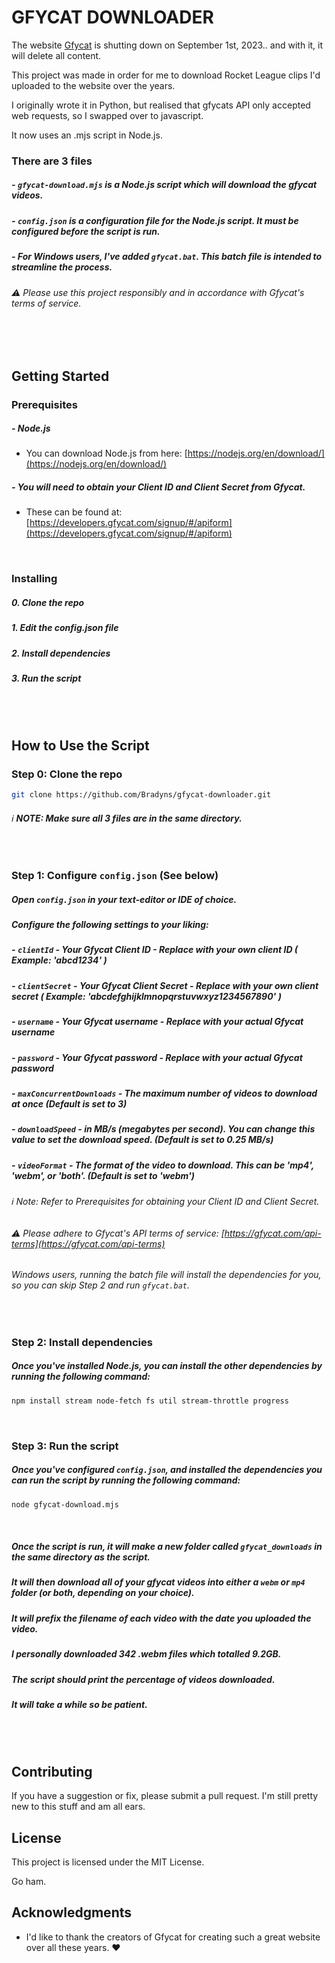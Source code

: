 
# GFYCAT DOWNLOADER

The website [Gfycat](https://gfycat.com) is shutting down on September 1st, 2023.. and with it, it will delete all content.

This project was made in order for me to download Rocket League clips I'd uploaded to the website over the years.

I originally wrote it in Python, but realised that gfycats API only accepted web requests, so I swapped over to javascript.

It now uses an .mjs script in Node.js.

### There are 3 files

##### - `gfycat-download.mjs` is a Node.js script which will download the gfycat videos.
##### - `config.json` is a configuration file for the Node.js script. It must be configured before the script is run.
##### - For Windows users, I've added `gfycat.bat`. This batch file is intended to streamline the process.

###### ⚠️ Please use this project responsibly and in accordance with Gfycat's terms of service.

<br>
<br>

## Getting Started


### Prerequisites

##### - Node.js
  - You can download Node.js from here: [https://nodejs.org/en/download/](https://nodejs.org/en/download/)

##### - You will need to obtain your Client ID and Client Secret from Gfycat.
  - These can be found at: [https://developers.gfycat.com/signup/#/apiform](https://developers.gfycat.com/signup/#/apiform)

<br>

### Installing

##### 0. Clone the repo
##### 1. Edit the config.json file
##### 2. Install dependencies
##### 3. Run the script

<br>
<br>

## How to Use the Script

### Step 0: Clone the repo

```sh
git clone https://github.com/Bradyns/gfycat-downloader.git
```

###### ℹ️ **NOTE: Make sure all 3 files are in the same directory.**

<br>

### Step 1: Configure `config.json` (See below)

##### Open `config.json` in your text-editor or IDE of choice.
##### Configure the following settings to your liking:

##### - `clientId` - Your Gfycat Client ID - Replace with your own client ID ( Example: 'abcd1234' )
##### - `clientSecret` - Your Gfycat Client Secret - Replace with your own client secret ( Example: 'abcdefghijklmnopqrstuvwxyz1234567890' )
##### - `username` - Your Gfycat username - Replace with your actual Gfycat username
##### - `password` - Your Gfycat password - Replace with your actual Gfycat password
##### - `maxConcurrentDownloads` - The maximum number of videos to download at once (Default is set to 3)
##### - `downloadSpeed` - in MB/s (megabytes per second). You can change this value to set the download speed. (Default is set to 0.25 MB/s)
##### - `videoFormat` - The format of the video to download. This can be 'mp4', 'webm', or 'both'. (Default is set to 'webm')

###### ℹ️ *Note: Refer to Prerequisites for obtaining your Client ID and Client Secret.*

###### ⚠️ Please adhere to Gfycat's API terms of service: [https://gfycat.com/api-terms](https://gfycat.com/api-terms)

###### *Windows users, running the batch file will install the dependencies for you, so you can skip Step 2 and run `gfycat.bat`.*



<br>

### Step 2: Install dependencies

##### Once you've installed Node.js, you can install the other dependencies by running the following command:

```sh
npm install stream node-fetch fs util stream-throttle progress

```

<br>

### Step 3: Run the script

##### Once you've configured `config.json`, and installed the dependencies you can run the script by running the following command:

```sh
node gfycat-download.mjs
```

<br>

##### Once the script is run, it will make a new folder called `gfycat_downloads` in the same directory as the script.

##### It will then download all of your gfycat videos into either a `webm` or `mp4` folder (or both, depending on your choice).

##### It will prefix the filename of each video with the date you uploaded the video.

##### *I personally downloaded 342 .webm files which totalled 9.2GB.*

##### The script should print the percentage of videos downloaded.

##### It will take a while so be patient.

<br>
<br>

## Contributing

If you have a suggestion or fix, please submit a pull request. I'm still pretty new to this stuff and am all ears.

## License

This project is licensed under the MIT License.

Go ham.

## Acknowledgments

- I'd like to thank the creators of Gfycat for creating such a great website over all these years. ❤️
